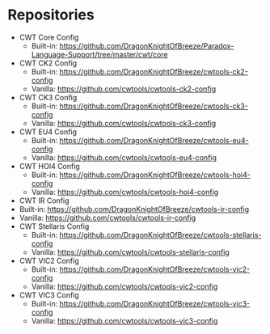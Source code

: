 # Repositories
 
* CWT Core Config
  * Built-in: <https://github.com/DragonKnightOfBreeze/Paradox-Language-Support/tree/master/cwt/core>
* CWT CK2 Config
  * Built-in: <https://github.com/DragonKnightOfBreeze/cwtools-ck2-config>
  * Vanilla: <https://github.com/cwtools/cwtools-ck2-config>
* CWT CK3 Config
  * Built-in: <https://github.com/DragonKnightOfBreeze/cwtools-ck3-config>
  * Vanilla: <https://github.com/cwtools/cwtools-ck3-config>
* CWT EU4 Config
  * Built-in: <https://github.com/DragonKnightOfBreeze/cwtools-eu4-config>
  * Vanilla: <https://github.com/cwtools/cwtools-eu4-config>
* CWT HOI4 Config
  * Built-in: <https://github.com/DragonKnightOfBreeze/cwtools-hoi4-config>
  * Vanilla: <https://github.com/cwtools/cwtools-hoi4-config>
* CWT IR Config
* Built-in: <https://github.com/DragonKnightOfBreeze/cwtools-ir-config>
* Vanilla: <https://github.com/cwtools/cwtools-ir-config>
* CWT Stellaris Config
  * Built-in: <https://github.com/DragonKnightOfBreeze/cwtools-stellaris-config>
  * Vanilla: <https://github.com/cwtools/cwtools-stellaris-config>
* CWT VIC2 Config
  * Built-in: <https://github.com/DragonKnightOfBreeze/cwtools-vic2-config>
  * Vanilla: <https://github.com/cwtools/cwtools-vic2-config>
* CWT VIC3 Config
  * Built-in: <https://github.com/DragonKnightOfBreeze/cwtools-vic3-config>
  * Vanilla: <https://github.com/cwtools/cwtools-vic3-config>